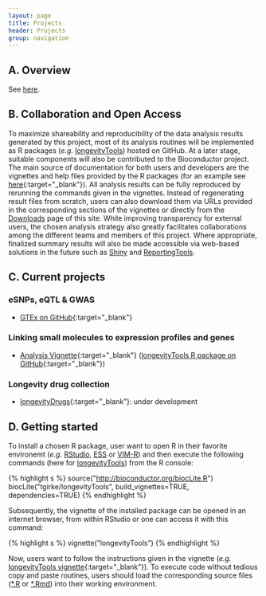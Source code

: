 ```yaml
---
layout: page
title: Projects
header: Projects
group: navigation
---
```


## A. Overview

See [here]({{site.baseurl}}/).

## B. Collaboration and Open Access

To maximize shareability and reproducibility of the data analysis results
generated by this project, most of its analysis routines will be implemented as
R packages (_e.g._ [longevityTools](https://github.com/tgirke/longevityTools))
hosted on GitHub. At a later stage, suitable components will also be contributed 
to the Bioconductor project. The main 
source of documentation for both users and developers are the vignettes and help files provided by the R packages
(for an example see [here](https://htmlpreview.github.io/?https://github.com/tgirke/longevityTools/blob/master/vignettes/longevityTools.html){:target="_blank"}).
All analysis results can be fully reproduced by rerunning the commands given in
the vignettes. Instead of regenerating result files from scratch, users can
also download them via URLs provided in the corresponding sections of the
vignettes or directly from the
[Downloads]({{site.baseurl}}/downloads/)
page of this site.
While improving transparency for external users, the chosen analysis strategy
also greatly facilitates collaborations among the different teams and members 
of this project. Where appropriate, finalized summary results will also be made 
accessible via web-based solutions in the future such as [Shiny](http://shiny.rstudio.com/) and
[ReportingTools](http://bioconductor.org/packages/release/bioc/html/ReportingTools.html).

## C. Current projects

### eSNPs, eQTL & GWAS

* [GTEx on GitHub](https://github.com/DanielEvansLab/GTEx){:target="_blank"}

### Linking small molecules to expression profiles and genes

* [Analysis Vignette](https://htmlpreview.github.io/?https://github.com/tgirke/longevityTools/blob/master/vignettes/longevityTools.html){:target="_blank"} ([longevityTools R package on GitHub](https://github.com/tgirke/longevityTools){:target="_blank"})

### Longevity drug collection 

* [longevityDrugs](http://bioconductor.org/packages/devel/bioc/html/longevityDrugs.html){:target="_blank"}: under development

## D. Getting started
To install a chosen R package, user want to open R in their favorite environemt
(_e.g._ [RStudio](https://www.rstudio.com/), [ESS](http://ess.r-project.org/)
or [VIM-R](http://manuals.bioinformatics.ucr.edu/home/programming-in-r/vim-r))
and then execute the following commands (here for [longevityTools](https://github.com/tgirke/longevityTools)) from the 
R console:

{% highlight s %}
source("http://bioconductor.org/biocLite.R")
biocLite("tgirke/longevityTools", build_vignettes=TRUE, dependencies=TRUE)
{% endhighlight %}

Subsequently, the vignette of the installed package can be opened in an
internet browser, from within RStudio or one can access it with this command:

{% highlight s %}
vignette("longevityTools")
{% endhighlight %}

Now, users want to follow the instructions given in the vignette (_e.g._ [longevityTools vignette](https://htmlpreview.github.io/?https://github.com/tgirke/longevityTools/blob/master/vignettes/longevityTools.html){:target="_blank"}).
To execute code without tedious copy and paste routines, users should load the corresponding source files ([\*.R](https://raw.githubusercontent.com/tgirke/longevityTools/master/vignettes/longevityTools.R) 
or [\*.Rmd](https://raw.githubusercontent.com/tgirke/longevityTools/master/vignettes/longevityTools.Rmd)) into their working environment.  

